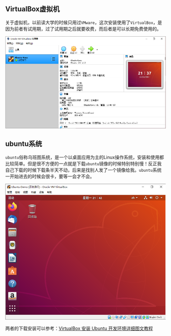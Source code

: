 ## VirtualBox虚拟机

关于虚拟机，以前读大学的时候只用过`VMware`，这次安装使用了`VirtualBox`，是因为前者有试用期，过了试用期之后就要收费，而后者是可以长期免费使用的。

![VirtualBox](../.vuepress/public/assets/image/linux/vbox.png 'VirtualBox')

## ubuntu系统

`ubuntu`俗称乌班图系统，是一个以桌面应用为主的Linux操作系统，安装和使用都比较简单。但是很不方便的一点就是下载`ubuntu`镜像的时候特别特别慢！反正我自己下载的时候下载条半天不动，后来是找别人发了一个镜像给我。`ubuntu`系统一开始进去的时候会很卡，要等一会才不会。

![ubuntu](../.vuepress/public/assets/image/linux/ubuntu.png 'ubuntu')

两者的下载安装可以参考：[VirtualBox 安装 Ubuntu 开发环境详细图文教程](https://www.jianshu.com/p/ee6a42051695)